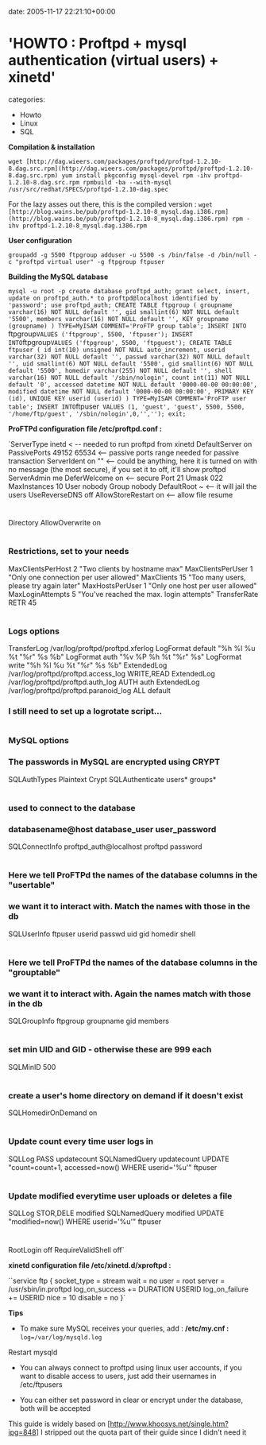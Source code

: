 


date: 2005-11-17 22:21:10+00:00


# 'HOWTO : Proftpd + mysql authentication (virtual users) + xinetd'

categories:
- Howto
- Linux
- SQL


**Compilation & installation**

`wget [http://dag.wieers.com/packages/proftpd/proftpd-1.2.10-8.dag.src.rpm](http://dag.wieers.com/packages/proftpd/proftpd-1.2.10-8.dag.src.rpm)
yum install pkgconfig mysql-devel
rpm -ihv proftpd-1.2.10-8.dag.src.rpm
rpmbuild -ba --with-mysql /usr/src/redhat/SPECS/proftpd-1.2.10-dag.spec`

<!-- more -->

For the lazy asses out there, this is the compiled version : 
`wget [http://blog.wains.be/pub/proftpd-1.2.10-8_mysql.dag.i386.rpm](http://blog.wains.be/pub/proftpd-1.2.10-8_mysql.dag.i386.rpm)
rpm -ihv proftpd-1.2.10-8_mysql.dag.i386.rpm`

**User configuration**

`groupadd -g 5500 ftpgroup
adduser -u 5500 -s /bin/false -d /bin/null -c "proftpd virtual user" -g ftpgroup ftpuser`

**Building the MySQL database**

`mysql -u root -p
create database proftpd_auth;
grant select, insert, update on proftpd_auth.* to proftpd@localhost identified by 'password';
use proftpd_auth;
CREATE TABLE ftpgroup (
groupname varchar(16) NOT NULL default '',
gid smallint(6) NOT NULL default '5500',
members varchar(16) NOT NULL default '',
KEY groupname (groupname)
) TYPE=MyISAM COMMENT='ProFTP group table';
INSERT INTO `ftpgroup` VALUES ('ftpgroup', 5500, 'ftpuser');
INSERT INTO `ftpgroup` VALUES ('ftpgroup', 5500, 'ftpguest');
CREATE TABLE ftpuser (
id int(10) unsigned NOT NULL auto_increment,
userid varchar(32) NOT NULL default '',
passwd varchar(32) NOT NULL default '',
uid smallint(6) NOT NULL default '5500',
gid smallint(6) NOT NULL default '5500',
homedir varchar(255) NOT NULL default '',
shell varchar(16) NOT NULL default '/sbin/nologin',
count int(11) NOT NULL default '0',
accessed datetime NOT NULL default '0000-00-00 00:00:00',
modified datetime NOT NULL default '0000-00-00 00:00:00',
PRIMARY KEY (id),
UNIQUE KEY userid (userid)
) TYPE=MyISAM COMMENT='ProFTP user table';
INSERT INTO `ftpuser` VALUES (1, 'guest', 'guest', 5500, 5500, '/home/ftp/guest', '/sbin/nologin',0,'','');
exit;`

**ProFTPd configuration file /etc/proftpd.conf :**

`ServerType inetd < -- needed to run proftpd from xinetd
DefaultServer on
PassivePorts 49152 65534 <-- passive ports range needed for passive transaction 
ServerIdent on "" <-- could be anything, here it is turned on with no message (the most secure), if you set it to off, it'll show proftpd
ServerAdmin me
DeferWelcome on <-- secure
Port 21
Umask 022
MaxInstances 10
User      nobody
Group     nobody
DefaultRoot ~ <-- it will jail the users
UseReverseDNS off
AllowStoreRestart       on <-- allow file resume 
#
Directory
AllowOverwrite on
#
### Restrictions, set to your needs
MaxClientsPerHost   2 "Two clients by hostname max"
MaxClientsPerUser   1 "Only one connection per user allowed"
MaxClients   15 "Too many users, please try again later"
MaxHostsPerUser   1 "Only one host per user allowed"
MaxLoginAttempts   5 "You've reached the max. login attempts"
TransferRate RETR   45
#
### Logs options
TransferLog                     /var/log/proftpd/proftpd.xferlog
LogFormat            default "%h %l %u %t "%r" %s %b"
LogFormat            auth    "%v %P %h %t "%r" %s"
LogFormat            write   "%h %l %u %t "%r" %s %b"
ExtendedLog                     /var/log/proftpd/proftpd.access_log    WRITE,READ
ExtendedLog                     /var/log/proftpd/proftpd.auth_log      AUTH auth
ExtendedLog                     /var/log/proftpd/proftpd.paranoid_log  ALL default
### I still need to set up a logrotate script...
#
### MySQL options
### The passwords in MySQL are encrypted using CRYPT
SQLAuthTypes            Plaintext Crypt
SQLAuthenticate         users* groups*
#
### used to connect to the database
### databasename@host database_user user_password
SQLConnectInfo  proftpd_auth@localhost proftpd password
#
### Here we tell ProFTPd the names of the database columns in the "usertable"
### we want it to interact with. Match the names with those in the db
SQLUserInfo     ftpuser userid passwd uid gid homedir shell
#
### Here we tell ProFTPd the names of the database columns in the "grouptable"
### we want it to interact with. Again the names match with those in the db
SQLGroupInfo    ftpgroup groupname gid members
#
### set min UID and GID - otherwise these are 999 each
SQLMinID        500
#
### create a user's home directory on demand if it doesn't exist
SQLHomedirOnDemand on
#
### Update count every time user logs in
SQLLog PASS updatecount
SQLNamedQuery updatecount UPDATE "count=count+1, accessed=now() WHERE userid='%u'" ftpuser
#
### Update modified everytime user uploads or deletes a file
SQLLog  STOR,DELE modified
SQLNamedQuery modified UPDATE "modified=now() WHERE userid='%u'" ftpuser
#
RootLogin off
RequireValidShell off`

**xinetd configuration file /etc/xinetd.d/xproftpd :**

``service ftp
{
        socket_type             = stream
        wait                    = no
        user                    = root
        server                  = /usr/sbin/in.proftpd
        log_on_success          += DURATION USERID
        log_on_failure          += USERID
        nice                    = 10
        disable                 = no
}`

**Tips**

- To make sure MySQL receives your queries, add :
**/etc/my.cnf :**
`log=/var/log/mysqld.log` 

Restart mysqld

- You can always connect to proftpd using linux user accounts, if you want to disable access to users, just add their usernames in /etc/ftpusers

- You can either set password in clear or encrypt under the database, both will be accepted

This guide is widely based on [http://www.khoosys.net/single.htm?ipg=848]
I stripped out the quota part of their guide since I didn't need it
